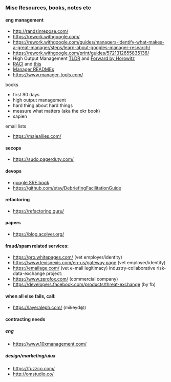 ### Misc Resources, books, notes etc

#### eng management
- http://randsinrepose.com/
- https://rework.withgoogle.com/
- https://rework.withgoogle.com/guides/managers-identify-what-makes-a-great-manager/steps/learn-about-googles-manager-research/
- https://rework.withgoogle.com/print/guides/5721312655835136/
- High Output Management [TLDR](https://medium.com/@iantien/top-takeaways-from-andy-grove-s-high-output-management-2e0ecfb1ea63) and [Forward by Horowitz](https://a16z.com/2015/11/13/high-output-management/)
- [RACI](http://firstround.com/review/how-this-head-of-engineering-boosted-transparency-at-instagram/) and [this](https://en.wikipedia.org/wiki/Responsibility_assignment_matrix)
- [Manager READMEs](https://hackernoon.com/12-manager-readmes-from-silicon-valleys-top-tech-companies-26588a660afe)
- https://www.manager-tools.com/

books
- first 90 days
- high output management
- hard thing about hard things
- measure what matters (aka the okr book)
- sapien

email lists
- https://maleallies.com/

#### secops
- https://sudo.pagerduty.com/

#### devops
- [google SRE book](https://landing.google.com/sre/book/index.html)
- https://github.com/etsy/DebriefingFacilitationGuide

#### refactoring
- https://refactoring.guru/

#### papers
- https://blog.acolyer.org/

#### fraud/spam related services:
- https://pro.whitepages.com/ (vet employer/identity)
- https://www.lexisnexis.com/en-us/gateway.page (vet employer/identity)
- https://emailage.com/ (vet e-mail legitimacy)
industry-collaborative risk-data-exchange project:
- https://www.zerofox.com/ (commercial company)
- https://developers.facebook.com/products/threat-exchange (by fb)

#### when all else fails, call:
- https://layeraleph.com/ (mikeyd@)

#### contracting needs
##### eng
- https://www.10xmanagement.com/
##### design/marketing/uiux
- https://fuzzco.com/
- http://omstudio.co/
